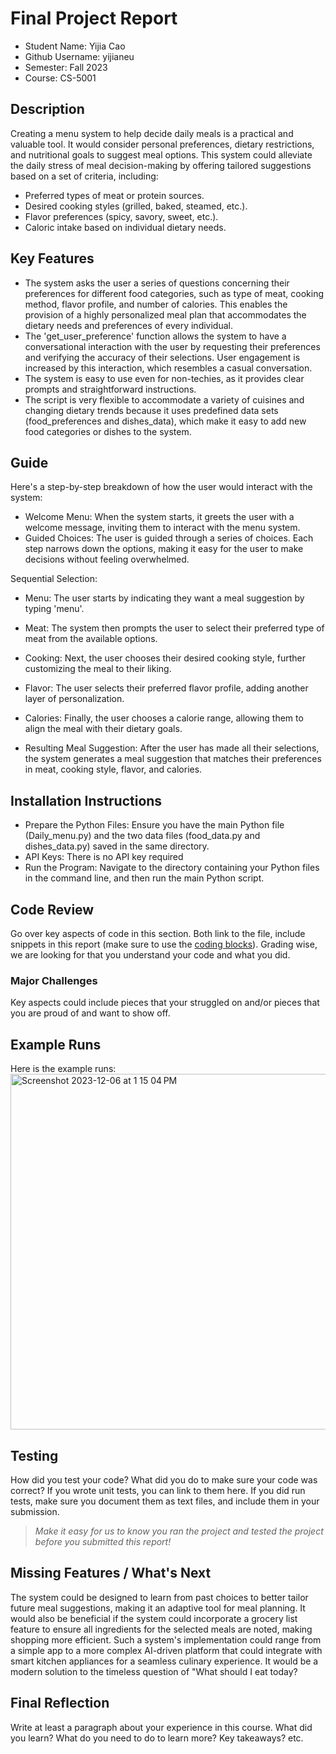 # Final Project Report

* Student Name: Yijia Cao
* Github Username: yijianeu
* Semester: Fall 2023
* Course: CS-5001



## Description 
Creating a menu system to help decide daily meals is a practical and valuable tool. It would consider personal preferences, dietary restrictions, and nutritional goals to suggest meal options. This system could alleviate the daily stress of meal decision-making by offering tailored suggestions based on a set of criteria, including:

* Preferred types of meat or protein sources.
* Desired cooking styles (grilled, baked, steamed, etc.).
* Flavor preferences (spicy, savory, sweet, etc.).
* Caloric intake based on individual dietary needs.



## Key Features
* The system asks the user a series of questions concerning their preferences for different food categories, such as type of meat, cooking method, flavor profile, and number of calories. This enables the provision of a highly personalized meal plan that accommodates the dietary needs and preferences of every individual.
* The 'get_user_preference' function allows the system to have a conversational interaction with the user by requesting their preferences and verifying the accuracy of their selections. User engagement is increased by this interaction, which resembles a casual conversation.
* The system is easy to use even for non-techies, as it provides clear prompts and straightforward instructions.
* The script is very flexible to accommodate a variety of cuisines and changing dietary trends because it uses predefined data sets (food_preferences and dishes_data), which make it easy to add new food categories or dishes to the system.

## Guide
Here's a step-by-step breakdown of how the user would interact with the system:

* Welcome Menu: When the system starts, it greets the user with a welcome message, inviting them to interact with the menu system.
* Guided Choices: The user is guided through a series of choices. Each step narrows down the options, making it easy for the user to make decisions without feeling overwhelmed.

Sequential Selection:

* Menu: The user starts by indicating they want a meal suggestion by typing 'menu'.
* Meat: The system then prompts the user to select their preferred type of meat from the available options.
* Cooking: Next, the user chooses their desired cooking style, further customizing the meal to their liking.
* Flavor: The user selects their preferred flavor profile, adding another layer of personalization.
* Calories: Finally, the user chooses a calorie range, allowing them to align the meal with their dietary goals.

* Resulting Meal Suggestion: After the user has made all their selections, the system generates a meal suggestion that matches their preferences in meat, cooking style, flavor, and calories.


## Installation Instructions
* Prepare the Python Files: Ensure you have the main Python file (Daily_menu.py) and the two data files (food_data.py and dishes_data.py) saved in the same directory.
* API Keys: There is no API key required
* Run the Program: Navigate to the directory containing your Python files in the command line, and then run the main Python script. 

## Code Review
Go over key aspects of code in this section. Both link to the file, include snippets in this report (make sure to use the [coding blocks](https://github.com/adam-p/markdown-here/wiki/Markdown-Cheatsheet#code)).  Grading wise, we are looking for that you understand your code and what you did. 

### Major Challenges
Key aspects could include pieces that your struggled on and/or pieces that you are proud of and want to show off.


## Example Runs
Here is the example runs:
<img width="569" alt="Screenshot 2023-12-06 at 1 15 04 PM" src="https://github.com/yijianeu/Final-Project_CS-5001_menu-system/assets/152763320/fb98fd60-074f-41bb-a595-6b5379bee314">




## Testing
How did you test your code? What did you do to make sure your code was correct? If you wrote unit tests, you can link to them here. If you did run tests, make sure you document them as text files, and include them in your submission. 

> _Make it easy for us to know you *ran the project* and *tested the project* before you submitted this report!_


## Missing Features / What's Next
The system could be designed to learn from past choices to better tailor future meal suggestions, making it an adaptive tool for meal planning. It would also be beneficial if the system could incorporate a grocery list feature to ensure all ingredients for the selected meals are noted, making shopping more efficient. Such a system's implementation could range from a simple app to a more complex AI-driven platform that could integrate with smart kitchen appliances for a seamless culinary experience. It would be a modern solution to the timeless question of "What should I eat today?

## Final Reflection
Write at least a paragraph about your experience in this course. What did you learn? What do you need to do to learn more? Key takeaways? etc.
